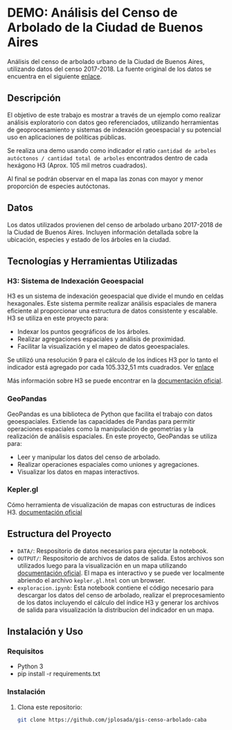 # DEMO: Análisis del Censo de Arbolado de la Ciudad de Buenos Aires

Análisis del censo de arbolado urbano de la Ciudad de Buenos Aires, utilizando datos del censo 2017-2018. La fuente original de los datos se encuentra en el siguiente [enlace](https://cdn.buenosaires.gob.ar/datosabiertos/datasets/atencion-ciudadana/arbolado-publico-lineal/arbolado-publico-lineal-2017-2018.zip).

## Descripción

El objetivo de este trabajo es mostrar a través de un ejemplo como realizar análisis exploratorio con datos geo referenciados, utilizando herramientas de geoprocesamiento y sistemas de indexación geoespacial y su potencial uso en aplicaciones de políticas públicas.

Se realiza una demo usando como indicador el ratio `cantidad de arboles autóctonos / cantidad total de arboles` encontrados dentro de cada hexágono H3 (Aprox. 105 mil metros cuadrados).

Al final se podrán observar en el mapa las zonas con mayor y menor proporción de especies autóctonas. 

## Datos

Los datos utilizados provienen del censo de arbolado urbano 2017-2018 de la Ciudad de Buenos Aires. Incluyen información detallada sobre la ubicación, especies y estado de los árboles en la ciudad.

## Tecnologías y Herramientas Utilizadas

### H3: Sistema de Indexación Geoespacial

H3 es un sistema de indexación geoespacial que divide el mundo en celdas hexagonales. Este sistema permite realizar análisis espaciales de manera eficiente al proporcionar una estructura de datos consistente y escalable. H3 se utiliza en este proyecto para:

- Indexar los puntos geográficos de los árboles.
- Realizar agregaciones espaciales y análisis de proximidad.
- Facilitar la visualización y el mapeo de datos geoespaciales.

Se utilizó una resolución 9 para el cálculo de los índices H3 por lo tanto el indicador está agregado por cada 105.332,51 mts cuadrados. Ver [enlace](https://h3geo.org/docs/core-library/restable)

Más información sobre H3 se puede encontrar en la [documentación oficial](https://h3geo.org/docs/).

### GeoPandas

GeoPandas es una biblioteca de Python que facilita el trabajo con datos geoespaciales. Extiende las capacidades de Pandas para permitir operaciones espaciales como la manipulación de geometrías y la realización de análisis espaciales. En este proyecto, GeoPandas se utiliza para:

- Leer y manipular los datos del censo de arbolado.
- Realizar operaciones espaciales como uniones y agregaciones.
- Visualizar los datos en mapas interactivos.

### Kepler.gl

Cómo herramienta de visualización de mapas con estructuras de índices H3. [documentación oficial](https://kepler.gl/)

## Estructura del Proyecto

- `DATA/`: Respositorio de datos necesarios para ejecutar la notebook.
- `OUTPUT/`: Respositorio de archivos de datos de salida. Estos archivos son utilizados luego para la visualización en un mapa utilizando [documentación oficial](https://kepler.gl/). El mapa es interactivo y se puede ver localmente abriendo el archivo `kepler.gl.html` con un browser.
- `exploracion.ipynb`: Esta notebook contiene el código necesario para descargar los datos del censo de arbolado, realizar el preprocesamiento de los datos incluyendo el cálculo del índice H3 y generar los archivos de salida para visualización la distribucíon del indicador en un mapa.

## Instalación y Uso

### Requisitos

- Python 3
- pip install -r requirements.txt

### Instalación

1. Clona este repositorio:
   ```bash
   git clone https://github.com/jplosada/gis-censo-arbolado-caba
